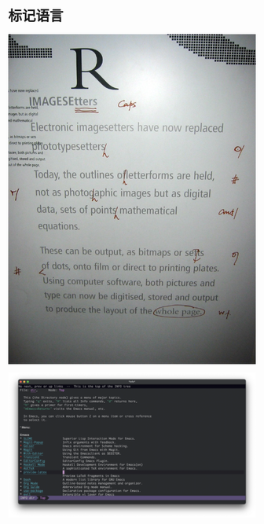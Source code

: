 # 标记语言

![Markup Paper](./asset/images/markup-paper.jpg)

![Emacs TexInfo](./asset/images/emacs-texinfo.png)

